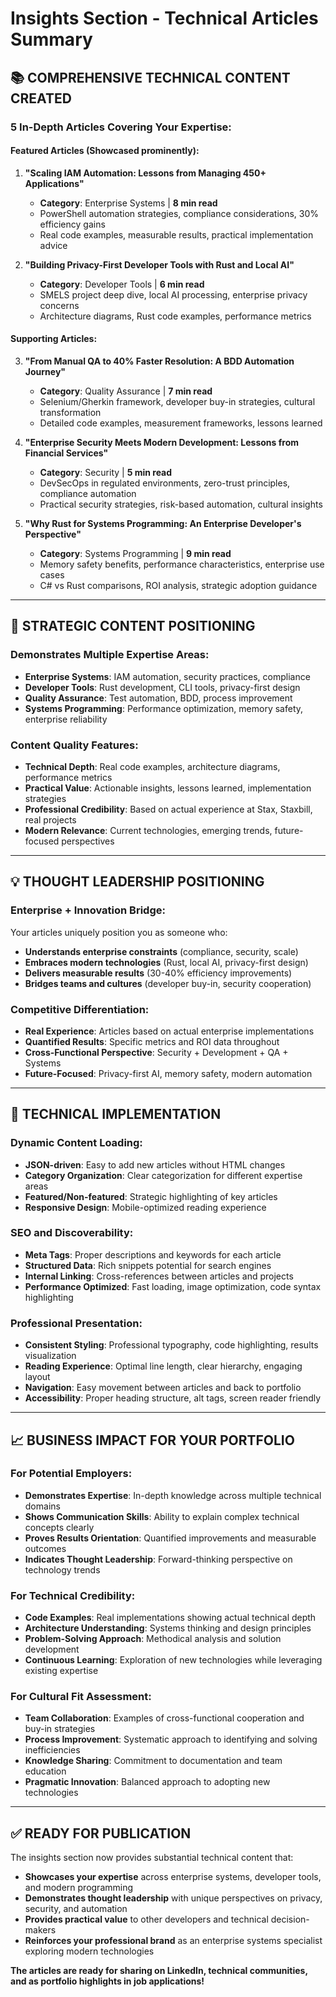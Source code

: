 # Insights Section - Technical Articles Summary

## 📚 **COMPREHENSIVE TECHNICAL CONTENT CREATED**

### **5 In-Depth Articles Covering Your Expertise:**

#### **Featured Articles** (Showcased prominently):
1. **"Scaling IAM Automation: Lessons from Managing 450+ Applications"** 
   - **Category**: Enterprise Systems | **8 min read**
   - PowerShell automation strategies, compliance considerations, 30% efficiency gains
   - Real code examples, measurable results, practical implementation advice

2. **"Building Privacy-First Developer Tools with Rust and Local AI"**
   - **Category**: Developer Tools | **6 min read** 
   - SMELS project deep dive, local AI processing, enterprise privacy concerns
   - Architecture diagrams, Rust code examples, performance metrics

#### **Supporting Articles**:
3. **"From Manual QA to 40% Faster Resolution: A BDD Automation Journey"**
   - **Category**: Quality Assurance | **7 min read**
   - Selenium/Gherkin framework, developer buy-in strategies, cultural transformation
   - Detailed code examples, measurement frameworks, lessons learned

4. **"Enterprise Security Meets Modern Development: Lessons from Financial Services"**
   - **Category**: Security | **5 min read**
   - DevSecOps in regulated environments, zero-trust principles, compliance automation
   - Practical security strategies, risk-based automation, cultural insights

5. **"Why Rust for Systems Programming: An Enterprise Developer's Perspective"**
   - **Category**: Systems Programming | **9 min read**
   - Memory safety benefits, performance characteristics, enterprise use cases
   - C# vs Rust comparisons, ROI analysis, strategic adoption guidance

---

## 🎯 **STRATEGIC CONTENT POSITIONING**

### **Demonstrates Multiple Expertise Areas:**
- **Enterprise Systems**: IAM automation, security practices, compliance
- **Developer Tools**: Rust development, CLI tools, privacy-first design  
- **Quality Assurance**: Test automation, BDD, process improvement
- **Systems Programming**: Performance optimization, memory safety, enterprise reliability

### **Content Quality Features:**
- **Technical Depth**: Real code examples, architecture diagrams, performance metrics
- **Practical Value**: Actionable insights, lessons learned, implementation strategies
- **Professional Credibility**: Based on actual experience at Stax, Staxbill, real projects
- **Modern Relevance**: Current technologies, emerging trends, future-focused perspectives

---

## 💡 **THOUGHT LEADERSHIP POSITIONING**

### **Enterprise + Innovation Bridge:**
Your articles uniquely position you as someone who:
- **Understands enterprise constraints** (compliance, security, scale)
- **Embraces modern technologies** (Rust, local AI, privacy-first design)
- **Delivers measurable results** (30-40% efficiency improvements)
- **Bridges teams and cultures** (developer buy-in, security cooperation)

### **Competitive Differentiation:**
- **Real Experience**: Articles based on actual enterprise implementations
- **Quantified Results**: Specific metrics and ROI data throughout
- **Cross-Functional Perspective**: Security + Development + QA + Systems
- **Future-Focused**: Privacy-first AI, memory safety, modern automation

---

## 🔧 **TECHNICAL IMPLEMENTATION**

### **Dynamic Content Loading:**
- **JSON-driven**: Easy to add new articles without HTML changes
- **Category Organization**: Clear categorization for different expertise areas
- **Featured/Non-featured**: Strategic highlighting of key articles
- **Responsive Design**: Mobile-optimized reading experience

### **SEO and Discoverability:**
- **Meta Tags**: Proper descriptions and keywords for each article
- **Structured Data**: Rich snippets potential for search engines
- **Internal Linking**: Cross-references between articles and projects
- **Performance Optimized**: Fast loading, image optimization, code syntax highlighting

### **Professional Presentation:**
- **Consistent Styling**: Professional typography, code highlighting, results visualization
- **Reading Experience**: Optimal line length, clear hierarchy, engaging layout
- **Navigation**: Easy movement between articles and back to portfolio
- **Accessibility**: Proper heading structure, alt tags, screen reader friendly

---

## 📈 **BUSINESS IMPACT FOR YOUR PORTFOLIO**

### **For Potential Employers:**
- **Demonstrates Expertise**: In-depth knowledge across multiple technical domains
- **Shows Communication Skills**: Ability to explain complex technical concepts clearly
- **Proves Results Orientation**: Quantified improvements and measurable outcomes
- **Indicates Thought Leadership**: Forward-thinking perspective on technology trends

### **For Technical Credibility:**
- **Code Examples**: Real implementations showing actual technical depth
- **Architecture Understanding**: Systems thinking and design principles
- **Problem-Solving Approach**: Methodical analysis and solution development
- **Continuous Learning**: Exploration of new technologies while leveraging existing expertise

### **For Cultural Fit Assessment:**
- **Team Collaboration**: Examples of cross-functional cooperation and buy-in strategies
- **Process Improvement**: Systematic approach to identifying and solving inefficiencies
- **Knowledge Sharing**: Commitment to documentation and team education
- **Pragmatic Innovation**: Balanced approach to adopting new technologies

---

## ✅ **READY FOR PUBLICATION**

The insights section now provides substantial technical content that:
- **Showcases your expertise** across enterprise systems, developer tools, and modern programming
- **Demonstrates thought leadership** with unique perspectives on privacy, security, and automation
- **Provides practical value** to other developers and technical decision-makers
- **Reinforces your professional brand** as an enterprise systems specialist exploring modern technologies

**The articles are ready for sharing on LinkedIn, technical communities, and as portfolio highlights in job applications!**